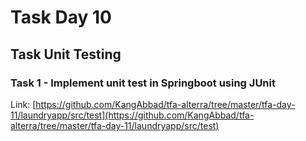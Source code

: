 # Task Day 10

## Task Unit Testing

### Task 1 - Implement unit test in Springboot using JUnit

Link: [https://github.com/KangAbbad/tfa-alterra/tree/master/tfa-day-11/laundryapp/src/test](https://github.com/KangAbbad/tfa-alterra/tree/master/tfa-day-11/laundryapp/src/test)
